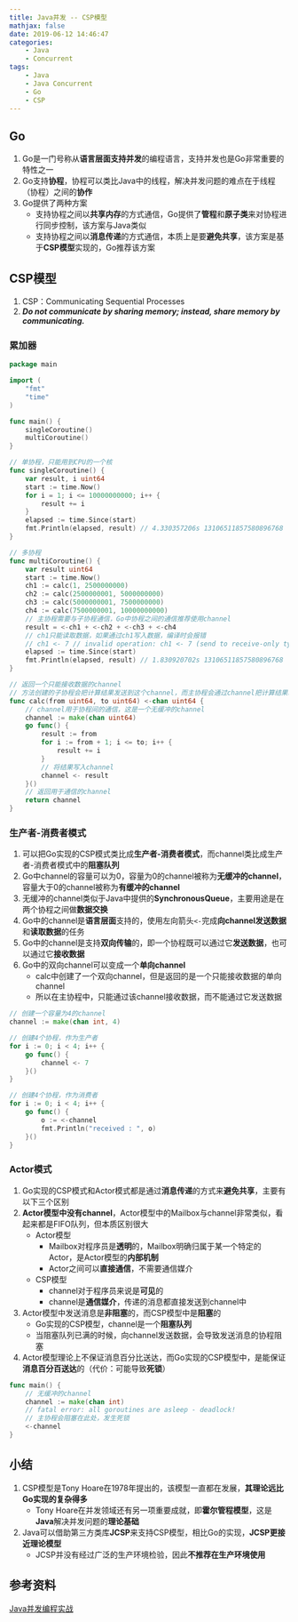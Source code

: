 ```yaml
---
title: Java并发 -- CSP模型
mathjax: false
date: 2019-06-12 14:46:47
categories:
    - Java
    - Concurrent
tags:
    - Java
    - Java Concurrent
    - Go
    - CSP
---
```


## Go
1. Go是一门号称从**语言层面支持并发**的编程语言，支持并发也是Go非常重要的特性之一
2. Go支持**协程**，协程可以类比Java中的线程，解决并发问题的难点在于线程（协程）之间的**协作**
3. Go提供了两种方案
    - 支持协程之间以**共享内存**的方式通信，Go提供了**管程**和**原子类**来对协程进行同步控制，该方案与Java类似
    - 支持协程之间以**消息传递**的方式通信，本质上是要**避免共享**，该方案是基于**CSP模型**实现的，Go推荐该方案

<!-- more -->

## CSP模型
1. CSP：Communicating Sequential Processes
2. _**Do not communicate by sharing memory; instead, share memory by communicating.**_

### 累加器
```go
package main

import (
    "fmt"
    "time"
)

func main() {
    singleCoroutine()
    multiCoroutine()
}

// 单协程，只能用到CPU的一个核
func singleCoroutine() {
    var result, i uint64
    start := time.Now()
    for i = 1; i <= 10000000000; i++ {
    	result += i
    }
    elapsed := time.Since(start)
    fmt.Println(elapsed, result) // 4.330357206s 13106511857580896768
}

// 多协程
func multiCoroutine() {
    var result uint64
    start := time.Now()
    ch1 := calc(1, 2500000000)
    ch2 := calc(2500000001, 5000000000)
    ch3 := calc(5000000001, 7500000000)
    ch4 := calc(7500000001, 10000000000)
    // 主协程需要与子协程通信，Go中协程之间的通信推荐使用channel
    result = <-ch1 + <-ch2 + <-ch3 + <-ch4
    // ch1只能读取数据，如果通过ch1写入数据，编译时会报错
    // ch1 <- 7 // invalid operation: ch1 <- 7 (send to receive-only type <-chan uint64)
    elapsed := time.Since(start)
    fmt.Println(elapsed, result) // 1.830920702s 13106511857580896768
}

// 返回一个只能接收数据的channel
// 方法创建的子协程会把计算结果发送到这个channel，而主协程会通过channel把计算结果取出来
func calc(from uint64, to uint64) <-chan uint64 {
    // channel用于协程间的通信，这是一个无缓冲的channel
    channel := make(chan uint64)
    go func() {
    	result := from
    	for i := from + 1; i <= to; i++ {
    		result += i
    	}
    	// 将结果写入channel
    	channel <- result
    }()
    // 返回用于通信的channel
    return channel
}
```

### 生产者-消费者模式
1. 可以把Go实现的CSP模式类比成**生产者-消费者模式**，而channel类比成生产者-消费者模式中的**阻塞队列**
2. Go中channel的容量可以为0，容量为0的channel被称为**无缓冲的channel**，容量大于0的channel被称为**有缓冲的channel**
3. 无缓冲的channel类似于Java中提供的**SynchronousQueue**，主要用途是在两个协程之间做**数据交换**
4. Go中的channel是**语言层面**支持的，使用左向箭头`<-`完成**向channel发送数据**和**读取数据**的任务
5. Go中的channel是支持**双向传输**的，即一个协程既可以通过它**发送数据**，也可以通过它**接收数据**
6. Go中的双向channel可以变成一个**单向channel**
    - calc中创建了一个双向channel，但是返回的是一个只能接收数据的单向channel
    - 所以在主协程中，只能通过该channel接收数据，而不能通过它发送数据

```go
// 创建一个容量为4的channel
channel := make(chan int, 4)

// 创建4个协程，作为生产者
for i := 0; i < 4; i++ {
    go func() {
        channel <- 7
    }()
}

// 创建4个协程，作为消费者
for i := 0; i < 4; i++ {
    go func() {
        o := <-channel
        fmt.Println("received : ", o)
    }()
}
```

### Actor模式
1. Go实现的CSP模式和Actor模式都是通过**消息传递**的方式来**避免共享**，主要有以下三个区别
2. **Actor模型中没有channel**，Actor模型中的Mailbox与channel非常类似，看起来都是FIFO队列，但本质区别很大
    - Actor模型
        - Mailbox对程序员是**透明**的，Mailbox明确归属于某一个特定的Actor，是Actor模型的**内部机制**
        - Actor之间可以**直接通信**，不需要通信媒介
    - CSP模型
        - channel对于程序员来说是**可见**的
        - channel是**通信媒介**，传递的消息都直接发送到channel中
3. Actor模型中发送消息是**非阻塞**的，而CSP模型中是**阻塞**的
    - Go实现的CSP模型，channel是一个**阻塞队列**
    - 当阻塞队列已满的时候，向channel发送数据，会导致发送消息的协程阻塞
4. Actor模型理论上不保证消息百分比送达，而Go实现的CSP模型中，是能保证**消息百分百送达**的（代价：可能导致**死锁**）

```go
func main() {
    // 无缓冲的channel
    channel := make(chan int)
    // fatal error: all goroutines are asleep - deadlock!
    // 主协程会阻塞在此处，发生死锁
    <-channel
}
```

## 小结
1. CSP模型是Tony Hoare在1978年提出的，该模型一直都在发展，**其理论远比Go实现的复杂得多**
    - Tony Hoare在并发领域还有另一项重要成就，即**霍尔管程模型**，这是**Java**解决并发问题的**理论基础**
2. Java可以借助第三方类库**JCSP**来支持CSP模型，相比Go的实现，**JCSP更接近理论模型**
    - JCSP并没有经过广泛的生产环境检验，因此**不推荐在生产环境使用**

## 参考资料
[Java并发编程实战](https://time.geekbang.org/column/intro/100023901)